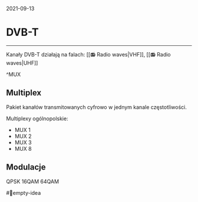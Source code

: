 2021-09-13
# DVB-T
___
Kanały DVB-T działają na falach:
[[📻 Radio waves|VHF]], [[📻 Radio waves|UHF]]

^MUX
## Multiplex
Pakiet kanałów transmitowanych cyfrowo w jednym kanale częstotliwości.

Multiplexy ogólnopolskie:
* MUX 1
* MUX 2
* MUX 3
* MUX 8


## Modulacje
QPSK
16QAM
64QAM

#💭empty-idea 
